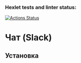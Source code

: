### Hexlet tests and linter status:
[![Actions Status](https://github.com/maeeee19/frontend-project-12/actions/workflows/hexlet-check.yml/badge.svg)](https://github.com/maeeee19/frontend-project-12/actions)

# Чат (Slack)

## Установка
